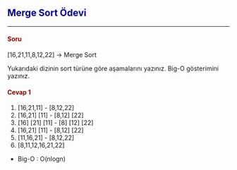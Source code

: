 ## <span style="color:darkblue">Merge Sort Ödevi</span>

<hr>

#### <span style="color:darkred">Soru</span>

[16,21,11,8,12,22] -> Merge Sort

Yukarıdaki dizinin sort türüne göre aşamalarını yazınız.
Big-O gösterimini yazınız.

#### <span style="color:darkred">Cevap 1</span>

1. [16,21,11] - [8,12,22]
2. [16,21] [11] - [8,12] [22]
3. [16] [21] [11] - [8] [12] [22]
4. [16,21] [11] - [8,12] [22]
5. [11,16,21] - [8,12,22]
6. [8,11,12,16,21,22]

- Big-O : O(nlogn)